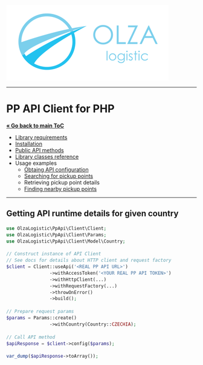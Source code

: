 ![Olza Logistic Logo](../olza-logo-small.png)

---

# PP API Client for PHP

**[« Go back to main ToC](../README.md)**

* [Library requirements](../requirements.md)
* [Installation](../installation.md)
* [Public API methods](../api.md)
* [Library classes reference](../classes.md)
* Usage examples
  * [Obtaing API configuration](config.md)
  * [Searching for pickup points](find.md)
  * Retrieving pickup point details
  * [Finding nearby pickup points](nearby.md)

---

## Getting API runtime details for given country

```php
use OlzaLogistic\PpApi\Client\Client;
use OlzaLogistic\PpApi\Client\Params;
use OlzaLogistic\PpApi\Client\Model\Country;

// Construct instance of API Client
// See docs for details about HTTP client and request factory
$client = Client::useApi('<REAL PP API URL>')
                ->withAccessToken('<YOUR REAL PP API TOKEN>')
                ->withHttpClient(...)
                ->withRequestFactory(...)
                ->throwOnError()
                ->build();

// Prepare request params
$params = Params::create()
                ->withCountry(Country::CZECHIA);

// Call API method
$apiResponse = $client->config($params);

var_dump($apiResponse->toArray());
```
